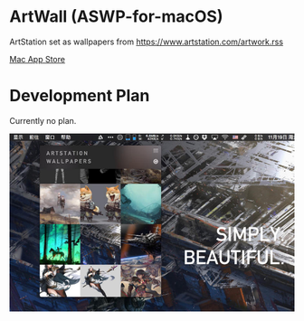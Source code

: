 # ArtWall (ASWP-for-macOS)
ArtStation set as wallpapers from https://www.artstation.com/artwork.rss

[Mac App Store](https://itunes.apple.com/WebObjects/MZStore.woa/wa/viewSoftware?id=1178151992&mt=12)

# Development Plan
Currently no plan.

![](https://raw.githubusercontent.com/JustinFincher/ASWP-for-macOS/master/Assets/Screeshot.jpeg)